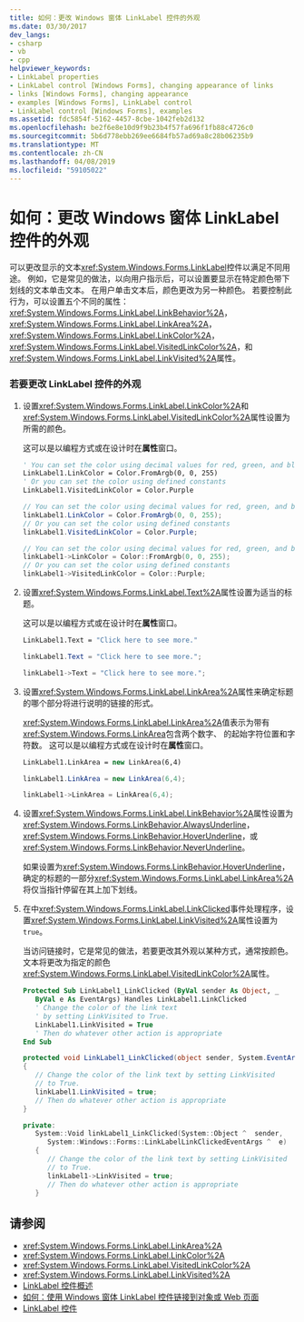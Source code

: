 ```yaml
---
title: 如何：更改 Windows 窗体 LinkLabel 控件的外观
ms.date: 03/30/2017
dev_langs:
- csharp
- vb
- cpp
helpviewer_keywords:
- LinkLabel properties
- LinkLabel control [Windows Forms], changing appearance of links
- links [Windows Forms], changing appearance
- examples [Windows Forms], LinkLabel control
- LinkLabel control [Windows Forms], examples
ms.assetid: fdc5854f-5162-4457-8cbe-1042feb2d132
ms.openlocfilehash: be2f6e8e10d9f9b23b4f57fa696f1fb88c4726c0
ms.sourcegitcommit: 5b6d778ebb269ee6684fb57ad69a8c28b06235b9
ms.translationtype: MT
ms.contentlocale: zh-CN
ms.lasthandoff: 04/08/2019
ms.locfileid: "59105022"
---
```

# <a name="how-to-change-the-appearance-of-the-windows-forms-linklabel-control"></a>如何：更改 Windows 窗体 LinkLabel 控件的外观
可以更改显示的文本<xref:System.Windows.Forms.LinkLabel>控件以满足不同用途。 例如，它是常见的做法，以向用户指示后，可以设置要显示在特定颜色带下划线的文本单击文本。 在用户单击文本后，颜色更改为另一种颜色。 若要控制此行为，可以设置五个不同的属性： <xref:System.Windows.Forms.LinkLabel.LinkBehavior%2A>， <xref:System.Windows.Forms.LinkLabel.LinkArea%2A>， <xref:System.Windows.Forms.LinkLabel.LinkColor%2A>， <xref:System.Windows.Forms.LinkLabel.VisitedLinkColor%2A>，和<xref:System.Windows.Forms.LinkLabel.LinkVisited%2A>属性。  
  
### <a name="to-change-the-appearance-of-a-linklabel-control"></a>若要更改 LinkLabel 控件的外观  
  
1.  设置<xref:System.Windows.Forms.LinkLabel.LinkColor%2A>和<xref:System.Windows.Forms.LinkLabel.VisitedLinkColor%2A>属性设置为所需的颜色。  
  
     这可以是以编程方式或在设计时在**属性**窗口。  
  
    ```vb  
    ' You can set the color using decimal values for red, green, and blue  
    LinkLabel1.LinkColor = Color.FromArgb(0, 0, 255)  
    ' Or you can set the color using defined constants  
    LinkLabel1.VisitedLinkColor = Color.Purple  
    ```  
  
    ```csharp  
    // You can set the color using decimal values for red, green, and blue  
    linkLabel1.LinkColor = Color.FromArgb(0, 0, 255);  
    // Or you can set the color using defined constants  
    linkLabel1.VisitedLinkColor = Color.Purple;  
    ```  
  
    ```cpp  
    // You can set the color using decimal values for red, green, and blue  
    linkLabel1->LinkColor = Color::FromArgb(0, 0, 255);  
    // Or you can set the color using defined constants  
    linkLabel1->VisitedLinkColor = Color::Purple;  
    ```  
  
2.  设置<xref:System.Windows.Forms.LinkLabel.Text%2A>属性设置为适当的标题。  
  
     这可以是以编程方式或在设计时在**属性**窗口。  
  
    ```vb  
    LinkLabel1.Text = "Click here to see more."  
    ```  
  
    ```csharp  
    linkLabel1.Text = "Click here to see more.";  
    ```  
  
    ```cpp  
    linkLabel1->Text = "Click here to see more.";  
    ```  
  
3.  设置<xref:System.Windows.Forms.LinkLabel.LinkArea%2A>属性来确定标题的哪个部分将进行说明的链接的形式。  
  
     <xref:System.Windows.Forms.LinkLabel.LinkArea%2A>值表示为带有<xref:System.Windows.Forms.LinkArea>包含两个数字、 的起始字符位置和字符数。 这可以是以编程方式或在设计时在**属性**窗口。  
  
    ```vb  
    LinkLabel1.LinkArea = new LinkArea(6,4)  
    ```  
  
    ```csharp  
    linkLabel1.LinkArea = new LinkArea(6,4);  
    ```  
  
    ```cpp  
    linkLabel1->LinkArea = LinkArea(6,4);  
    ```  
  
4.  设置<xref:System.Windows.Forms.LinkLabel.LinkBehavior%2A>属性设置为<xref:System.Windows.Forms.LinkBehavior.AlwaysUnderline>， <xref:System.Windows.Forms.LinkBehavior.HoverUnderline>，或<xref:System.Windows.Forms.LinkBehavior.NeverUnderline>。  
  
     如果设置为<xref:System.Windows.Forms.LinkBehavior.HoverUnderline>，确定的标题的一部分<xref:System.Windows.Forms.LinkLabel.LinkArea%2A>将仅当指针停留在其上加下划线。  
  
5.  在中<xref:System.Windows.Forms.LinkLabel.LinkClicked>事件处理程序，设置<xref:System.Windows.Forms.LinkLabel.LinkVisited%2A>属性设置为`true`。  
  
     当访问链接时，它是常见的做法，若要更改其外观以某种方式，通常按颜色。 文本将更改为指定的颜色<xref:System.Windows.Forms.LinkLabel.VisitedLinkColor%2A>属性。  
  
    ```vb  
    Protected Sub LinkLabel1_LinkClicked (ByVal sender As Object, _  
       ByVal e As EventArgs) Handles LinkLabel1.LinkClicked  
       ' Change the color of the link text  
       ' by setting LinkVisited to True.  
       LinkLabel1.LinkVisited = True  
       ' Then do whatever other action is appropriate  
    End Sub  
    ```  
  
    ```csharp  
    protected void LinkLabel1_LinkClicked(object sender, System.EventArgs e)  
    {  
       // Change the color of the link text by setting LinkVisited   
       // to True.  
       linkLabel1.LinkVisited = true;  
       // Then do whatever other action is appropriate  
    }  
    ```  
  
    ```cpp  
    private:  
       System::Void linkLabel1_LinkClicked(System::Object ^  sender,  
          System::Windows::Forms::LinkLabelLinkClickedEventArgs ^  e)  
       {  
          // Change the color of the link text by setting LinkVisited   
          // to True.  
          linkLabel1->LinkVisited = true;  
          // Then do whatever other action is appropriate  
       }  
    ```  
  
## <a name="see-also"></a>请参阅

- <xref:System.Windows.Forms.LinkLabel.LinkArea%2A>
- <xref:System.Windows.Forms.LinkLabel.LinkColor%2A>
- <xref:System.Windows.Forms.LinkLabel.VisitedLinkColor%2A>
- <xref:System.Windows.Forms.LinkLabel.LinkVisited%2A>
- [LinkLabel 控件概述](linklabel-control-overview-windows-forms.md)
- [如何：使用 Windows 窗体 LinkLabel 控件链接到对象或 Web 页面](link-to-an-object-or-web-page-with-wf-linklabel-control.md)
- [LinkLabel 控件](linklabel-control-windows-forms.md)
